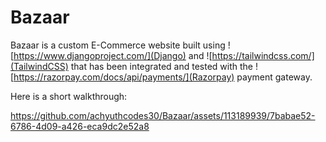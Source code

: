 # Bazaar

Bazaar is a custom E-Commerce website built using ![https://www.djangoproject.com/](Django) and ![https://tailwindcss.com/](TailwindCSS) that has been integrated and tested with the ![https://razorpay.com/docs/api/payments/](Razorpay) payment gateway.

Here is a short walkthrough:

https://github.com/achyuthcodes30/Bazaar/assets/113189939/7babae52-6786-4d09-a426-eca9dc2e52a8

